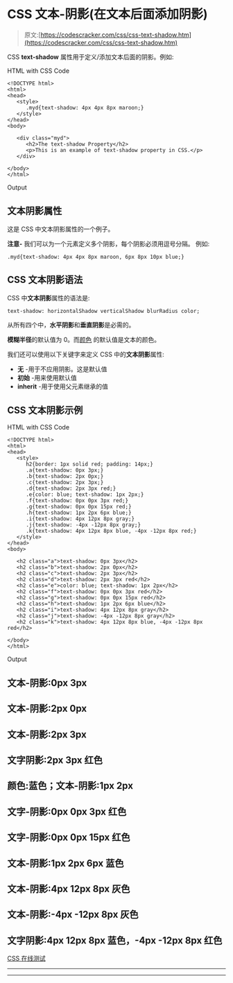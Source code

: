 # CSS 文本-阴影(在文本后面添加阴影)

> 原文:[https://codescracker.com/css/css-text-shadow.htm](https://codescracker.com/css/css-text-shadow.htm)

CSS **text-shadow** 属性用于定义/添加文本后面的阴影。例如:

HTML with CSS Code

```
<!DOCTYPE html>
<html>
<head>
   <style>
      .myd{text-shadow: 4px 4px 8px maroon;}
   </style>
</head>
<body>

   <div class="myd">
      <h2>The text-shadow Property</h2>
      <p>This is an example of text-shadow property in CSS.</p>
   </div>

</body>
</html>
```

Output

## 文本阴影属性

这是 CSS 中文本阴影属性的一个例子。

**注意-** 我们可以为一个元素定义多个阴影，每个阴影必须用逗号分隔。 例如:

```
.myd{text-shadow: 4px 4px 8px maroon, 6px 8px 10px blue;}
```

## CSS 文本阴影语法

CSS 中**文本阴影**属性的语法是:

```
text-shadow: horizontalShadow verticalShadow blurRadius color;
```

从所有四个中，**水平阴影**和**垂直阴影**是必需的。

**模糊半径**的默认值为 0。而[颜色](/css/css-color-names-codes-rgb-hexadecimal.htm) 的默认值是文本的颜色。

我们还可以使用以下关键字来定义 CSS 中的**文本阴影**属性:

*   **无** -用于不应用阴影。这是默认值
*   **初始** -用来使用默认值
*   **inherit** -用于使用父元素继承的值

## CSS 文本阴影示例

HTML with CSS Code

```
<!DOCTYPE html>
<html>
<head>
   <style>
      h2{border: 1px solid red; padding: 14px;}
      .a{text-shadow: 0px 3px;}
      .b{text-shadow: 2px 0px;}
      .c{text-shadow: 2px 3px;}
      .d{text-shadow: 2px 3px red;}
      .e{color: blue; text-shadow: 1px 2px;}
      .f{text-shadow: 0px 0px 3px red;}
      .g{text-shadow: 0px 0px 15px red;}
      .h{text-shadow: 1px 2px 6px blue;}
      .i{text-shadow: 4px 12px 8px gray;}
      .j{text-shadow: -4px -12px 8px gray;}
      .k{text-shadow: 4px 12px 8px blue, -4px -12px 8px red;}
   </style>
</head>
<body>

   <h2 class="a">text-shadow: 0px 3px</h2>
   <h2 class="b">text-shadow: 2px 0px</h2>
   <h2 class="c">text-shadow: 2px 3px</h2>
   <h2 class="d">text-shadow: 2px 3px red</h2>
   <h2 class="e">color: blue; text-shadow: 1px 2px</h2>
   <h2 class="f">text-shadow: 0px 0px 3px red</h2>
   <h2 class="g">text-shadow: 0px 0px 15px red</h2>
   <h2 class="h">text-shadow: 1px 2px 6px blue</h2>
   <h2 class="i">text-shadow: 4px 12px 8px gray</h2>
   <h2 class="j">text-shadow: -4px -12px 8px gray</h2>
   <h2 class="k">text-shadow: 4px 12px 8px blue, -4px -12px 8px red</h2>

</body>
</html>
```

Output

## 文本-阴影:0px 3px

## 文本-阴影:2px 0px

## 文本-阴影:2px 3px

## 文字阴影:2px 3px 红色

## 颜色:蓝色；文本-阴影:1px 2px

## 文字-阴影:0px 0px 3px 红色

## 文字-阴影:0px 0px 15px 红色

## 文本-阴影:1px 2px 6px 蓝色

## 文本-阴影:4px 12px 8px 灰色

## 文本-阴影:-4px -12px 8px 灰色

## 文字阴影:4px 12px 8px 蓝色，-4px -12px 8px 红色

[CSS 在线测试](/exam/showtest.php?subid=5)

* * *

* * *